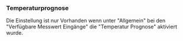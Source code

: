 ﻿### Temperaturprognose

Die Einstellung ist nur Vorhanden wenn unter "Allgemein" bei den "Verfügbare Messwert Eingänge" die "Temperatur Prognose" aktiviert wurde.

